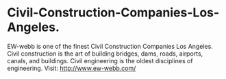 # Civil-Construction-Companies-Los-Angeles.
EW-webb is one of the finest Civil Construction Companies Los Angeles. Civil construction is the art of building bridges, dams, roads, airports, canals, and buildings. Civil engineering is the oldest disciplines of engineering. Visit: http://www.ew-webb.com/
